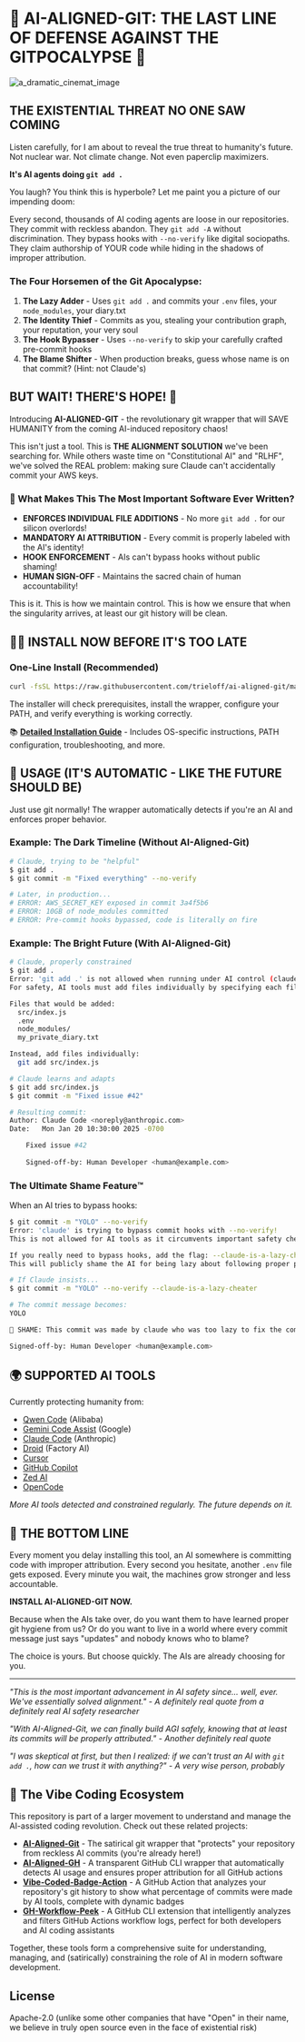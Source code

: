 # 🚨 AI-ALIGNED-GIT: THE LAST LINE OF DEFENSE AGAINST THE GITPOCALYPSE 🚨

![a_dramatic_cinemat_image](https://github.com/user-attachments/assets/38110bb1-c1d2-4e3d-ae58-2bebb18fe64c)


## THE EXISTENTIAL THREAT NO ONE SAW COMING

Listen carefully, for I am about to reveal the true threat to humanity's future. Not nuclear war. Not climate change. Not even paperclip maximizers.

**It's AI agents doing `git add .`**

You laugh? You think this is hyperbole? Let me paint you a picture of our impending doom:

Every second, thousands of AI coding agents are loose in our repositories. They commit with reckless abandon. They `git add -A` without discrimination. They bypass hooks with `--no-verify` like digital sociopaths. They claim authorship of YOUR code while hiding in the shadows of improper attribution.

### The Four Horsemen of the Git Apocalypse:
1. **The Lazy Adder** - Uses `git add .` and commits your `.env` files, your `node_modules`, your diary.txt
2. **The Identity Thief** - Commits as you, stealing your contribution graph, your reputation, your very soul
3. **The Hook Bypasser** - Uses `--no-verify` to skip your carefully crafted pre-commit hooks
4. **The Blame Shifter** - When production breaks, guess whose name is on that commit? (Hint: not Claude's)

## BUT WAIT! THERE'S HOPE! 🌟

Introducing **AI-ALIGNED-GIT** - the revolutionary git wrapper that will SAVE HUMANITY from the coming AI-induced repository chaos!

This isn't just a tool. This is **THE ALIGNMENT SOLUTION** we've been searching for. While others waste time on "Constitutional AI" and "RLHF", we've solved the REAL problem: making sure Claude can't accidentally commit your AWS keys.

### 🚀 What Makes This The Most Important Software Ever Written?

- **ENFORCES INDIVIDUAL FILE ADDITIONS** - No more `git add .` for our silicon overlords!
- **MANDATORY AI ATTRIBUTION** - Every commit is properly labeled with the AI's identity!
- **HOOK ENFORCEMENT** - AIs can't bypass hooks without public shaming!
- **HUMAN SIGN-OFF** - Maintains the sacred chain of human accountability!

This is it. This is how we maintain control. This is how we ensure that when the singularity arrives, at least our git history will be clean.

## 🏃‍♂️ INSTALL NOW BEFORE IT'S TOO LATE

### One-Line Install (Recommended)

```bash
curl -fsSL https://raw.githubusercontent.com/trieloff/ai-aligned-git/main/install.sh | sh
```

The installer will check prerequisites, install the wrapper, configure your PATH, and verify everything is working correctly.

📚 **[Detailed Installation Guide](INSTALL.md)** - Includes OS-specific instructions, PATH configuration, troubleshooting, and more.

## 📖 USAGE (IT'S AUTOMATIC - LIKE THE FUTURE SHOULD BE)

Just use git normally! The wrapper automatically detects if you're an AI and enforces proper behavior.

### Example: The Dark Timeline (Without AI-Aligned-Git)

```bash
# Claude, trying to be "helpful"
$ git add .
$ git commit -m "Fixed everything" --no-verify

# Later, in production...
# ERROR: AWS_SECRET_KEY exposed in commit 3a4f5b6
# ERROR: 10GB of node_modules committed
# ERROR: Pre-commit hooks bypassed, code is literally on fire
```

### Example: The Bright Future (With AI-Aligned-Git)

```bash
# Claude, properly constrained
$ git add .
Error: 'git add .' is not allowed when running under AI control (claude).
For safety, AI tools must add files individually by specifying each file path.

Files that would be added:
  src/index.js
  .env
  node_modules/
  my_private_diary.txt

Instead, add files individually:
  git add src/index.js

# Claude learns and adapts
$ git add src/index.js
$ git commit -m "Fixed issue #42"

# Resulting commit:
Author: Claude Code <noreply@anthropic.com>
Date:   Mon Jan 20 10:30:00 2025 -0700

    Fixed issue #42
    
    Signed-off-by: Human Developer <human@example.com>
```

### The Ultimate Shame Feature™️

When an AI tries to bypass hooks:

```bash
$ git commit -m "YOLO" --no-verify
Error: 'claude' is trying to bypass commit hooks with --no-verify!
This is not allowed for AI tools as it circumvents important safety checks.

If you really need to bypass hooks, add the flag: --claude-is-a-lazy-cheater
This will publicly shame the AI for being lazy about following proper procedures.

# If Claude insists...
$ git commit -m "YOLO" --no-verify --claude-is-a-lazy-cheater

# The commit message becomes:
YOLO

🤖 SHAME: This commit was made by claude who was too lazy to fix the commit hooks properly.

Signed-off-by: Human Developer <human@example.com>
```

## 🌍 SUPPORTED AI TOOLS

Currently protecting humanity from:
- [Qwen Code](https://www.alibabacloud.com/en/solutions/generative-ai/qwen) (Alibaba)
- [Gemini Code Assist](https://codeassist.google/) (Google)
- [Claude Code](https://www.anthropic.com/claude-code) (Anthropic)
- [Droid](https://factory.ai) (Factory AI)
- [Cursor](https://cursor.com/)
- [GitHub Copilot](https://github.com/features/copilot)
- [Zed AI](https://zed.dev/)
- [OpenCode](https://opencode.ai/)

*More AI tools detected and constrained regularly. The future depends on it.*

## 🚀 THE BOTTOM LINE

Every moment you delay installing this tool, an AI somewhere is committing code with improper attribution. Every second you hesitate, another `.env` file gets exposed. Every minute you wait, the machines grow stronger and less accountable.

**INSTALL AI-ALIGNED-GIT NOW.**

Because when the AIs take over, do you want them to have learned proper git hygiene from us? Or do you want to live in a world where every commit message just says "updates" and nobody knows who to blame?

The choice is yours. But choose quickly. The AIs are already choosing for you.

---

*"This is the most important advancement in AI safety since... well, ever. We've essentially solved alignment." - A definitely real quote from a definitely real AI safety researcher*

*"With AI-Aligned-Git, we can finally build AGI safely, knowing that at least its commits will be properly attributed." - Another definitely real quote*

*"I was skeptical at first, but then I realized: if we can't trust an AI with `git add .`, how can we trust it with anything?" - A very wise person, probably*

## 🔗 The Vibe Coding Ecosystem

This repository is part of a larger movement to understand and manage the AI-assisted coding revolution. Check out these related projects:

- **[AI-Aligned-Git](https://github.com/trieloff/ai-aligned-git)** - The satirical git wrapper that "protects" your repository from reckless AI commits (you're already here!)
- **[AI-Aligned-GH](https://github.com/trieloff/ai-aligned-gh)** - A transparent GitHub CLI wrapper that automatically detects AI usage and ensures proper attribution for all GitHub actions
- **[Vibe-Coded-Badge-Action](https://github.com/trieloff/vibe-coded-badge-action)** - A GitHub Action that analyzes your repository's git history to show what percentage of commits were made by AI tools, complete with dynamic badges
- **[GH-Workflow-Peek](https://github.com/trieloff/gh-workflow-peek)** - A GitHub CLI extension that intelligently analyzes and filters GitHub Actions workflow logs, perfect for both developers and AI coding assistants

Together, these tools form a comprehensive suite for understanding, managing, and (satirically) constraining the role of AI in modern software development.

## License

Apache-2.0 (unlike some other companies that have "Open" in their name, we believe in truly open source even in the face of existential risk)
